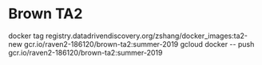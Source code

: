 

#
# Brown TA2
docker tag registry.datadrivendiscovery.org/zshang/docker_images:ta2-new gcr.io/raven2-186120/brown-ta2:summer-2019
gcloud docker -- push gcr.io/raven2-186120/brown-ta2:summer-2019

```
